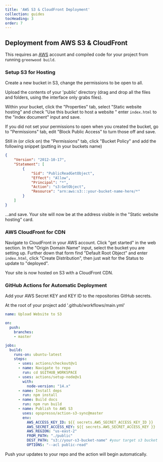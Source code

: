 ```yaml
---
title: 'AWS S3 & CloudFront Deployment'
collection: guides
tocHeading: 3
order: 7
---
```


## Deployment from AWS S3 & CloudFront

This requires an [AWS](https://aws.amazon.com/) account and compiled code for your project from running `greenwood build`.

### Setup S3 for Hosting

Create a new bucket in S3, change the permissions to be open to all.

Upload the contents of your 'public' directory (drag and drop all the files and folders, using the interface only grabs files).

Within your bucket, click the "Properties" tab, select "Static website hosting" and check "Use this bucket to host a website
" enter `index.html` to the "index document" input and save.

If you did not set your permissions to open when you created the bucket, go to "Permissions" tab, edit "Block Public Access" to turn those off and save.

Still in (or click on) the "Permissions" tab, click "Bucket Policy" and add the following snippet (putting in your buckets name)

```json
{
    "Version": "2012-10-17",
    "Statement": [
        {
            "Sid": "PublicReadGetObject",
            "Effect": "Allow",
            "Principal": "*",
            "Action": "s3:GetObject",
            "Resource": "arn:aws:s3:::your-bucket-name-here/*"
        }
    ]
}
```

...and save. Your site will now be at the address visible in the "Static website hosting" card.

### AWS CloudFront for CDN

Navigate to CloudFront in your AWS account. Click "get started" in the web section. In the "Origin Domain Name" input, select the bucket you are setting up. Further down that form find "Default Root Object" and enter `index.html`, click "Create Distribution", then just wait for the Status to update to "deployed".

Your site is now hosted on S3 with a CloudFront CDN.

### GitHub Actions for Automatic Deployment

Add your AWS Secret KEY and KEY ID to the repositories GitHub secrets.

At the root of your project add '.github/workflows/main.yml'

```yml
name: Upload Website to S3

on:
  push:
    branches:
    - master

jobs:
  build:
    runs-on: ubuntu-latest
    steps:
      - uses: actions/checkout@v1
      - name: Navigate to repo
        run: cd $GITHUB_WORKSPACE
      - uses: actions/setup-node@v1
        with:
          node-version: "14.x"
      - name: Install deps
        run: npm install
      - name: Build docs
        run: npm run build
      - name: Publish to AWS S3
        uses: opspresso/action-s3-sync@master
        env:
          AWS_ACCESS_KEY_ID: ${{ secrets.AWS_SECRET_ACCESS_KEY_ID }}
          AWS_SECRET_ACCESS_KEY: ${{ secrets.AWS_SECRET_ACCESS_KEY }}
          AWS_REGION: "us-east-2"
          FROM_PATH: "./public"
          DEST_PATH: "s3://your-s3-bucket-name" #your target s3 bucket name goes here
          OPTIONS: "--acl public-read"
```

Push your updates to your repo and the action will begin automatically.